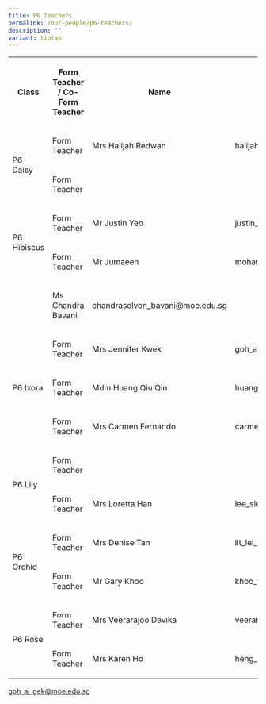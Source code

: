```yaml
---
title: P6 Teachers
permalink: /our-people/p6-teachers/
description: ""
variant: tiptap
---
```

<table style="minWidth: 100px">
<colgroup>
<col>
<col>
<col>
<col>
</colgroup>
<tbody>
<tr>
<th rowspan="1" colspan="1">
<p>Class</p>
</th>
<th rowspan="1" colspan="1">
<p>Form Teacher / Co-Form Teacher</p>
</th>
<th rowspan="1" colspan="1">
<p>Name</p>
</th>
<th rowspan="1" colspan="1">
<p>Email Address</p>
</th>
</tr>
<tr>
<td rowspan="2" colspan="1">
<p>P6 Daisy</p>
</td>
<td rowspan="1" colspan="1">
<p>Form Teacher</p>
</td>
<td rowspan="1" colspan="1">
<p>Mrs Halijah Redwan</p>
</td>
<td rowspan="1" colspan="1">
<p>halijah_mohamed_ismail@moe.edu.sg</p>
</td>
</tr>
<tr>
<td rowspan="1" colspan="1">
<p>Form Teacher</p>
</td>
<td rowspan="1" colspan="1">
<p></p>
</td>
<td rowspan="1" colspan="1">
<p></p>
</td>
</tr>
<tr>
<td rowspan="2" colspan="1">
<p>P6 Hibiscus</p>
</td>
<td rowspan="1" colspan="1">
<p>Form Teacher</p>
</td>
<td rowspan="1" colspan="1">
<p>Mr Justin Yeo</p>
</td>
<td rowspan="1" colspan="1">
<p>justin_yeo_tian_wei@moe.edu.sg</p>
</td>
</tr>
<tr>
<td rowspan="1" colspan="1">
<p>Form Teacher</p>
</td>
<td rowspan="1" colspan="1">
<p>Mr Jumaeen</p>
<p></p>
<p></p>
<p></p>
<p></p>
<p></p>
<p></p>
<p></p>
<p></p>
</td>
<td rowspan="1" colspan="1">
<p>mohammed_jumaeen_amat_kamsin@moe.edu.sg</p>
</td>
</tr>
<tr>
<td rowspan="1" colspan="1">
<p></p>
</td>
<td rowspan="1" colspan="1">
<p>Ms Chandra Bavani</p>
</td>
<td rowspan="1" colspan="1">
<p>chandraselven_bavani@moe.edu.sg</p>
</td>
<td rowspan="1" colspan="1">
<p></p>
</td>
</tr>
<tr>
<td rowspan="3" colspan="1">
<p>P6 Ixora</p>
</td>
<td rowspan="1" colspan="1">
<p>Form Teacher</p>
</td>
<td rowspan="1" colspan="1">
<p>Mrs Jennifer Kwek</p>
</td>
<td rowspan="1" colspan="1">
<p>goh_ai_gek@moe.edu.sg</p>
</td>
</tr>
<tr>
<td rowspan="1" colspan="1">
<p>Form Teacher</p>
</td>
<td rowspan="1" colspan="1">
<p>Mdm Huang Qiu Qin</p>
</td>
<td rowspan="1" colspan="1">
<p>huang_qiuqin@moe.edu.sg</p>
</td>
</tr>
<tr>
<td rowspan="1" colspan="1">
<p>Form Teacher</p>
</td>
<td rowspan="1" colspan="1">
<p>Mrs Carmen Fernando</p>
</td>
<td rowspan="1" colspan="1">
<p>carmen_judith_wijeysingha@moe.edu.sg</p>
</td>
</tr>
<tr>
<td rowspan="2" colspan="1">
<p>P6 Lily</p>
</td>
<td rowspan="1" colspan="1">
<p>Form Teacher</p>
</td>
<td rowspan="1" colspan="1">
<p></p>
</td>
<td rowspan="1" colspan="1">
<p></p>
</td>
</tr>
<tr>
<td rowspan="1" colspan="1">
<p>Form Teacher</p>
</td>
<td rowspan="1" colspan="1">
<p>Mrs Loretta Han</p>
</td>
<td rowspan="1" colspan="1">
<p>lee_siew_ling_loretta@moe.edu.sg</p>
</td>
</tr>
<tr>
<td rowspan="2" colspan="1">
<p>P6 Orchid</p>
</td>
<td rowspan="1" colspan="1">
<p>Form Teacher</p>
</td>
<td rowspan="1" colspan="1">
<p>Mrs Denise Tan</p>
</td>
<td rowspan="1" colspan="1">
<p>lit_lei_kim_denise@moe.edu.sg</p>
</td>
</tr>
<tr>
<td rowspan="1" colspan="1">
<p>Form Teacher</p>
</td>
<td rowspan="1" colspan="1">
<p>Mr Gary Khoo</p>
</td>
<td rowspan="1" colspan="1">
<p>khoo_wei_hong_gary@moe.edu.sg</p>
</td>
</tr>
<tr>
<td rowspan="2" colspan="1">
<p>P6 Rose</p>
</td>
<td rowspan="1" colspan="1">
<p>Form Teacher</p>
</td>
<td rowspan="1" colspan="1">
<p>Mrs Veerarajoo Devika</p>
</td>
<td rowspan="1" colspan="1">
<p>veerarajoo_devika@moe.edu.sg</p>
</td>
</tr>
<tr>
<td rowspan="1" colspan="1">
<p>Form Teacher</p>
</td>
<td rowspan="1" colspan="1">
<p>Mrs Karen Ho</p>
</td>
<td rowspan="1" colspan="1">
<p>heng_wee_ling@moe.edu.sg</p>
</td>
</tr>
</tbody>
</table>
<p><a href="mailto:goh_ai_gek@moe.edu.sg" rel="noopener noreferrer nofollow" target="_blank">goh_ai_gek@moe.edu.sg</a>
</p>